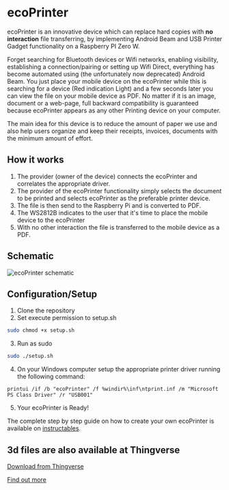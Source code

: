 # ecoPrinter
ecoPrinter is an innovative device which can replace hard copies with **no interaction** file transferring, by implementing Android Beam and USB Printer Gadget functionality on a Raspberry PI Zero W.

Forget searching for Bluetooth devices or Wifi networks, enabling visibility, establishing a connection/pairing or setting up Wifi Direct, everything has become automated using (the unfortunately now deprecated) Android Beam. You just place your mobile device on the ecoPrinter while this is searching for a device (Red indication Light) and a few seconds later you can view the file on your mobile device as PDF. No matter if it is an image, document or a web-page, full backward compatibility is guaranteed because ecoPrinter appears as any other Printing device  on your computer.

The main idea for this device is to reduce the amount of paper we use and also help users organize and keep their receipts, invoices, documents with the minimum amount of effort.
<!--more-->
## How it works
1. The provider (owner of the device) connects the ecoPrinter and correlates the appropriate driver.
2. The provider of the ecoPrinter functionality simply selects the document to be printed and selects ecoPrinter as the preferable printer device.
3. The file is then send to the Raspberry Pi and is converted to PDF.
4. The WS2812B indicates to the user that it's time to place the mobile device to the ecoPrinter
5. With no other interaction the file is transferred to the mobile device as a PDF.

## Schematic
![ecoPrinter schematic](https://novamostra.com/wp-content/uploads/2020/02/ecoPrinterSchematic.png)

## Configuration/Setup
1. Clone the repository
2. Set execute permission to setup.sh
```bash
sudo chmod +x setup.sh
```
3. Run as sudo
```bash
sudo ./setup.sh
```
4. On your Windows computer setup the appropriate printer driver running the following command:
```
printui /if /b "ecoPrinter" /f %windir%\inf\ntprint.inf /m "Microsoft PS Class Driver" /r "USB001"
```
5. Your ecoPrinter is Ready!

The complete step by step guide on how to create your own ecoPrinter is available on [instructables](https://www.instructables.com/id/EcoPrinter/).

## 3d files are also available at Thingverse
[Download from Thingverse](https://www.thingiverse.com/thing:4164764)

[Find out more](https://novamostra.com/2020/02/15/ecoprinter/)
